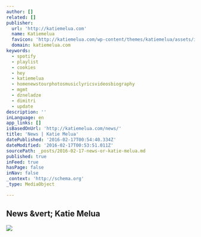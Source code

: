 ```yaml
---
author: []
related: []
publisher:
  url: 'http://katiemelua.com'
  name: Katiemelua
  favicon: 'http://katiemelua.com/wp-content/themes/katiemelua/assets/images/favicon.ico'
  domain: katiemelua.com
keywords:
  - spotify
  - playlist
  - cookies
  - hey
  - katiemelua
  - homenewstourphotosmusiclyricsvideosbiography
  - mgmt
  - dzneladze
  - dimitri
  - update
description: ''
inLanguage: en
app_links: []
isBasedOnUrl: 'http://katiemelua.com/news/'
title: 'News | Katie Melua'
datePublished: '2016-02-17T00:54:40.334Z'
dateModified: '2016-02-17T00:53:51.011Z'
sourcePath: _posts/2016-02-17-news-or-katie-melua.md
published: true
inFeed: true
hasPage: false
inNav: false
_context: 'http://schema.org'
_type: MediaObject

---
```

<article style=""><h1>News &amp;vert; Katie Melua</h1><img src="http://katiemelua.com/wp-content/themes/katiemelua/assets/images/small-banner.jpg" /></article>